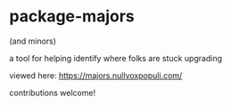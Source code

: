 # package-majors

(and minors)

a tool for helping identify where folks are stuck upgrading

viewed here: https://majors.nullvoxpopuli.com/


contributions welcome!
